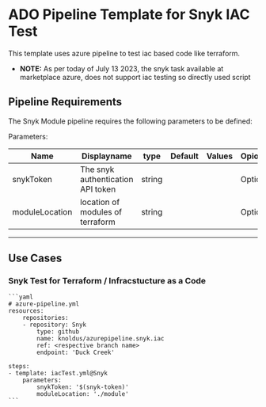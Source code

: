 # ADO Pipeline Template for Snyk IAC Test

This template uses azure pipeline to test iac based code like terraform.

* **NOTE:** As per today of July 13 2023, the snyk task available at marketplace azure, does not support iac testing so directly used script

## Pipeline Requirements

The Snyk Module pipeline requires the following parameters to be defined:

Parameters:

| Name  | Displayname | type | Default | Values | Opional/Required | Comments |
| ------------- | ------------- | ------------- | ------------- | ------------- | ------------- | ------------- |
| snykToken | The snyk authentication API token | string | | | Optional | Required when **testType=iac** |
| moduleLocation  | location of modules of terraform | string | | | Optional | Required when **testType=iac** |
--------------------------------------------------------------------------------------------------------------------------------------------------

## Use Cases

### Snyk Test for Terraform / Infracstucture as a Code

    ```yaml
    # azure-pipeline.yml
    resources:
        repositories:
        - repository: Snyk
            type: github
            name: knoldus/azurepipeline.snyk.iac
            ref: <respective branch name>
            endpoint: 'Duck Creek'

    steps:
    - template: iacTest.yml@Snyk
        parameters:
            snykToken: '$(snyk-token)'
            moduleLocation: './module'
    ```
